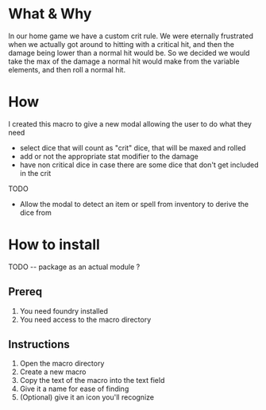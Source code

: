 # What & Why
In our home game we have a custom crit rule. We were eternally frustrated when we actually got around to hitting with a critical hit, and then the damage being lower than a normal hit would be. So we decided we would take the max of the damage a normal hit would make from the variable elements, and then roll a normal hit.  

# How
I created this macro to give a new modal allowing the user to do what they need

* select dice that will count as "crit" dice, that will be maxed and rolled
* add or not the appropriate stat modifier to the damage
* have non critical dice in case there are some dice that don't get included in the crit

TODO
* Allow the modal to detect an item or spell from inventory to derive the dice from

# How to install
TODO -- package as an actual module ?

## Prereq
1. You need foundry installed
2. You need access to the macro directory

## Instructions
1. Open the macro directory
2. Create a new macro
3. Copy the text of the macro into the text field
4. Give it a name for ease of finding
5. (Optional) give it an icon you'll recognize
